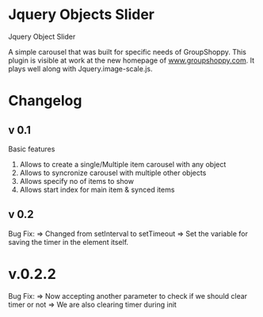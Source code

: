 Jquery Objects Slider
================

Jquery Object Slider

A simple carousel that was built for specific needs of GroupShoppy. This plugin is visible at work at the new homepage of www.groupshoppy.com.
It plays well along with Jquery.image-scale.js.

Changelog
=========
v 0.1
--------
Basic features
1) Allows to create a single/Multiple item carousel with any object
2) Allows to syncronize carousel with multiple other objects
3) Allows specify no of items to show
4) Allows start index for main item & synced items

v 0.2
--------
Bug Fix:
=> Changed from setInterval to setTimeout
=> Set the variable for saving the timer in the element itself.

v.0.2.2
========
Bug Fix: 
=> Now accepting another parameter to check if we should clear timer or not
=> We are also clearing timer during init
